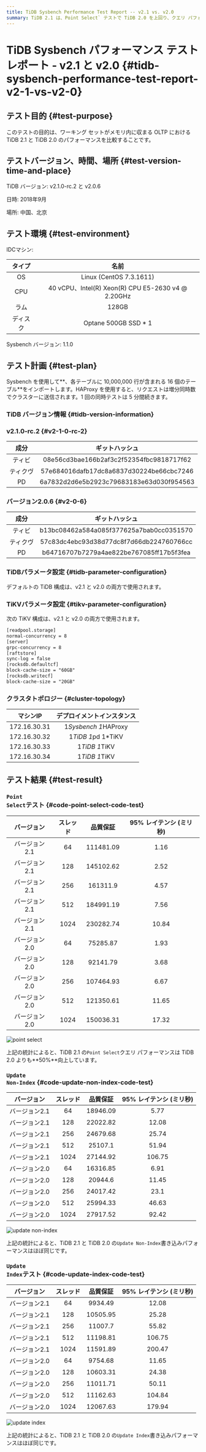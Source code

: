 ```yaml
---
title: TiDB Sysbench Performance Test Report -- v2.1 vs. v2.0
summary: TiDB 2.1 は、Point Select` テストで TiDB 2.0 を上回り、クエリ パフォーマンスが 50% 向上しました。ただし、`Update Non-Index` テストと `Update Index` テストでは、2 つのバージョン間で同様のパフォーマンスが示されています。このテストは、2018 年 9 月に中国北京で、特定のテスト環境と構成を使用して実施されました。
---
```


# TiDB Sysbench パフォーマンス テスト レポート - v2.1 と v2.0 {#tidb-sysbench-performance-test-report-v2-1-vs-v2-0}

## テスト目的 {#test-purpose}

このテストの目的は、ワーキング セットがメモリ内に収まる OLTP における TiDB 2.1 と TiDB 2.0 のパフォーマンスを比較することです。

## テストバージョン、時間、場所 {#test-version-time-and-place}

TiDB バージョン: v2.1.0-rc.2 と v2.0.6

日時: 2018年9月

場所: 中国、北京

## テスト環境 {#test-environment}

IDCマシン:

|  タイプ |                         名前                        |
| :--: | :-----------------------------------------------: |
|  OS  |              Linux (CentOS 7.3.1611)              |
|  CPU | 40 vCPU、Intel(R) Xeon(R) CPU E5-2630 v4 @ 2.20GHz |
|  ラム  |                       128GB                       |
| ディスク |                Optane 500GB SSD * 1               |

Sysbench バージョン: 1.1.0

## テスト計画 {#test-plan}

Sysbench を使用して**、各テーブルに 10,000,000 行が含まれる 16 個のテーブル**をインポートします。HAProxy を使用すると、リクエストは増分同時数でクラスターに送信されます。1 回の同時テストは 5 分間続きます。

### TiDB バージョン情報 {#tidb-version-information}

### v2.1.0-rc.2 {#v2-1-0-rc-2}

|  成分  |                  ギットハッシュ                 |
| :--: | :--------------------------------------: |
|  ティビ | 08e56cd3bae166b2af3c2f52354fbc9818717f62 |
| ティクヴ | 57e684016dafb17dc8a6837d30224be66cbc7246 |
|  PD  | 6a7832d2d6e5b2923c79683183e63d030f954563 |

### バージョン2.0.6 {#v2-0-6}

|  成分  |                  ギットハッシュ                 |
| :--: | :--------------------------------------: |
|  ティビ | b13bc08462a584a085f377625a7bab0cc0351570 |
| ティクヴ | 57c83dc4ebc93d38d77dc8f7d66db224760766cc |
|  PD  | b64716707b7279a4ae822be767085ff17b5f3fea |

### TiDBパラメータ設定 {#tidb-parameter-configuration}

デフォルトの TiDB 構成は、v2.1 と v2.0 の両方で使用されます。

### TiKVパラメータ設定 {#tikv-parameter-configuration}

次の TiKV 構成は、v2.1 と v2.0 の両方で使用されます。

```txt
[readpool.storage]
normal-concurrency = 8
[server]
grpc-concurrency = 8
[raftstore]
sync-log = false
[rocksdb.defaultcf]
block-cache-size = "60GB"
[rocksdb.writecf]
block-cache-size = "20GB"
```

### クラスタトポロジー {#cluster-topology}

|     マシンIP    |     デプロイメントインスタンス    |
| :----------: | :------------------: |
| 172.16.30.31 | 1*Sysbench 1*HAProxy |
| 172.16.30.32 |  1*TiDB 1*pd 1*TiKV  |
| 172.16.30.33 |     1*TiDB 1*TiKV    |
| 172.16.30.34 |     1*TiDB 1*TiKV    |

## テスト結果 {#test-result}

### <code>Point Select</code>テスト {#code-point-select-code-test}

|   バージョン  | スレッド |    品質保証   | 95% レイテンシ (ミリ秒) |
| :------: | :--: | :-------: | :-------------: |
| バージョン2.1 |  64  | 111481.09 |       1.16      |
| バージョン2.1 |  128 | 145102.62 |       2.52      |
| バージョン2.1 |  256 |  161311.9 |       4.57      |
| バージョン2.1 |  512 | 184991.19 |       7.56      |
| バージョン2.1 | 1024 | 230282.74 |      10.84      |
| バージョン2.0 |  64  |  75285.87 |       1.93      |
| バージョン2.0 |  128 |  92141.79 |       3.68      |
| バージョン2.0 |  256 | 107464.93 |       6.67      |
| バージョン2.0 |  512 | 121350.61 |      11.65      |
| バージョン2.0 | 1024 | 150036.31 |      17.32      |

![point select](https://docs-download.pingcap.com/media/images/docs/sysbench_v3_point_select.png)

上記の統計によると、TiDB 2.1 の`Point Select`クエリ パフォーマンスは TiDB 2.0 よりも**50%**向上しています。

### <code>Update Non-Index</code> {#code-update-non-index-code-test}

|   バージョン  | スレッド |   品質保証   | 95% レイテンシ (ミリ秒) |
| :------: | :--: | :------: | :-------------: |
| バージョン2.1 |  64  | 18946.09 |       5.77      |
| バージョン2.1 |  128 | 22022.82 |      12.08      |
| バージョン2.1 |  256 | 24679.68 |      25.74      |
| バージョン2.1 |  512 |  25107.1 |      51.94      |
| バージョン2.1 | 1024 | 27144.92 |      106.75     |
| バージョン2.0 |  64  | 16316.85 |       6.91      |
| バージョン2.0 |  128 |  20944.6 |      11.45      |
| バージョン2.0 |  256 | 24017.42 |       23.1      |
| バージョン2.0 |  512 | 25994.33 |      46.63      |
| バージョン2.0 | 1024 | 27917.52 |      92.42      |

![update non-index](https://docs-download.pingcap.com/media/images/docs/sysbench_v3_update_non_index.png)

上記の統計によると、TiDB 2.1 と TiDB 2.0 の`Update Non-Index`書き込みパフォーマンスはほぼ同じです。

### <code>Update Index</code>テスト {#code-update-index-code-test}

|   バージョン  | スレッド |   品質保証   | 95% レイテンシ (ミリ秒) |
| :------: | :--: | :------: | :-------------: |
| バージョン2.1 |  64  |  9934.49 |      12.08      |
| バージョン2.1 |  128 | 10505.95 |      25.28      |
| バージョン2.1 |  256 |  11007.7 |      55.82      |
| バージョン2.1 |  512 | 11198.81 |      106.75     |
| バージョン2.1 | 1024 | 11591.89 |      200.47     |
| バージョン2.0 |  64  |  9754.68 |      11.65      |
| バージョン2.0 |  128 | 10603.31 |      24.38      |
| バージョン2.0 |  256 | 11011.71 |      50.11      |
| バージョン2.0 |  512 | 11162.63 |      104.84     |
| バージョン2.0 | 1024 | 12067.63 |      179.94     |

![update index](https://docs-download.pingcap.com/media/images/docs/sysbench_v3_update_index.png)

上記の統計によると、TiDB 2.1 と TiDB 2.0 の`Update Index`書き込みパフォーマンスはほぼ同じです。

